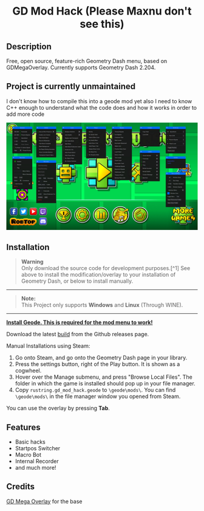 <div align="center">

# GD Mod Hack (Please Maxnu don't see this)

<div align="left">

## Description

Free, open source, feature-rich Geometry Dash menu, based on GDMegaOverlay. Currently supports Geometry Dash 2.204.

## Project is currently unmaintained 

I don't know how to compile this into a geode mod yet also I need to know C++ enough to understand what the code does and how it works in order to add more code

![Menu screen](/img/screen.jpg)

## Installation

> **Warning** <br>
> Only download the source code for development purposes.[^1] See above to install the modification/overlay to your installation of Geometry Dash, or below to install manually.
---
> **Note:** <br>
> This Project only supports **Windows** and **Linux** (Through WINE).
---
[**Install Geode. This is required for the mod menu to work!**](https://geode-sdk.org/install/)

Download the latest [build](https://github.com/maxnut/GDMegaOverlay/releases/latest) from the Github releases page. <br>

Manual Installations using Steam:
1. Go onto Steam, and go onto the Geometry Dash page in your library.
2. Press the settings button, right of the Play button. It is shown as a cogwheel.
3. Hover over the Manage submenu, and press "Browse Local Files". The folder in which the game is installed should pop up in your file manager.
4. Copy `rustring.gd_mod_hack.geode` to `\geode\mods\`. You can find `\geode\mods\` in the file manager window you opened from Steam.

You can use the overlay by pressing **Tab**.

## Features

* Basic hacks
* Startpos Switcher
* Macro Bot
* Internal Recorder
* and much more!

## Credits

[GD Mega Overlay](https://github.com/maxnut/GDMegaOverlay) for the base

